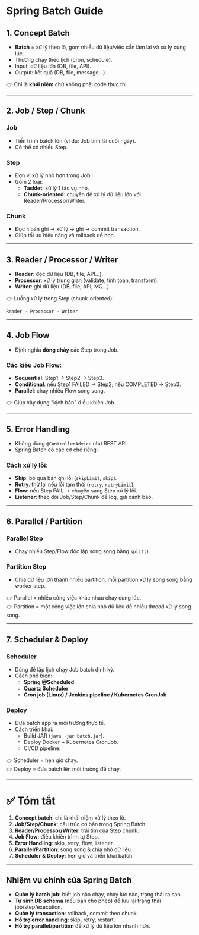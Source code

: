 # Spring Batch Guide

## 1. Concept Batch
- **Batch** = xử lý theo lô, gom nhiều dữ liệu/việc cần làm lại và xử lý cùng lúc.
- Thường chạy theo lịch (cron, schedule).
- Input: dữ liệu lớn (DB, file, API).
- Output: kết quả (DB, file, message...).

👉 Chỉ là **khái niệm** chứ không phải code thực thi.

---

## 2. Job / Step / Chunk
### Job
- Tiến trình batch lớn (ví dụ: Job tính lãi cuối ngày).
- Có thể có nhiều Step.

### Step
- Đơn vị xử lý nhỏ hơn trong Job.
- Gồm 2 loại:
  - **Tasklet**: xử lý 1 tác vụ nhỏ.
  - **Chunk-oriented**: chuyên để xử lý dữ liệu lớn với Reader/Processor/Writer.

### Chunk
- Đọc `n` bản ghi → xử lý → ghi → commit transaction.
- Giúp tối ưu hiệu năng và rollback dễ hơn.

---

## 3. Reader / Processor / Writer
- **Reader**: đọc dữ liệu (DB, file, API...).
- **Processor**: xử lý trung gian (validate, tính toán, transform).
- **Writer**: ghi dữ liệu (DB, file, API, MQ...).

👉 Luồng xử lý trong Step (chunk-oriented):
```
Reader → Processor → Writer
```

---

## 4. Job Flow
- Định nghĩa **dòng chảy** các Step trong Job.

### Các kiểu Job Flow:
- **Sequential**: Step1 → Step2 → Step3.
- **Conditional**: nếu Step1 FAILED → Step2; nếu COMPLETED → Step3.
- **Parallel**: chạy nhiều Flow song song.

👉 Giúp xây dựng "kịch bản" điều khiển Job.

---

## 5. Error Handling
- Không dùng `@ControllerAdvice` như REST API.
- Spring Batch có các cơ chế riêng:

### Cách xử lý lỗi:
- **Skip**: bỏ qua bản ghi lỗi (`skipLimit`, `skip`).
- **Retry**: thử lại nếu lỗi tạm thời (`retry`, `retryLimit`).
- **Flow**: nếu Step FAIL → chuyển sang Step xử lý lỗi.
- **Listener**: theo dõi Job/Step/Chunk để log, gửi cảnh báo.

---

## 6. Parallel / Partition
### Parallel Step
- Chạy nhiều Step/Flow độc lập song song bằng `split()`.

### Partition Step
- Chia dữ liệu lớn thành nhiều partition, mỗi partition xử lý song song bằng worker step.

👉 Parallel = nhiều công việc khác nhau chạy cùng lúc.  
👉 Partition = một công việc lớn chia nhỏ dữ liệu để nhiều thread xử lý song song.

---

## 7. Scheduler & Deploy
### Scheduler
- Dùng để lập lịch chạy Job batch định kỳ.
- Cách phổ biến:
  - **Spring @Scheduled**
  - **Quartz Scheduler**
  - **Cron job (Linux) / Jenkins pipeline / Kubernetes CronJob**

### Deploy
- Đưa batch app ra môi trường thực tế.
- Cách triển khai:
  - Build JAR (`java -jar batch.jar`).
  - Deploy Docker + Kubernetes CronJob.
  - CI/CD pipeline.

👉 Scheduler = hẹn giờ chạy.  
👉 Deploy = đưa batch lên môi trường để chạy.

---

# ✅ Tóm tắt
1. **Concept batch**: chỉ là khái niệm xử lý theo lô.
2. **Job/Step/Chunk**: cấu trúc cơ bản trong Spring Batch.
3. **Reader/Processor/Writer**: trái tim của Step chunk.
4. **Job Flow**: điều khiển trình tự Step.
5. **Error Handling**: skip, retry, flow, listener.
6. **Parallel/Partition**: song song & chia nhỏ dữ liệu.
7. **Scheduler & Deploy**: hẹn giờ và triển khai batch.

---

## Nhiệm vụ chính của Spring Batch

- **Quản lý batch job**: biết job nào chạy, chạy lúc nào, trạng thái ra sao.
- **Tự sinh DB schema** (nếu bạn cho phép) để lưu lại trạng thái job/step/execution.
- **Quản lý transaction**: rollback, commit theo chunk.
- **Hỗ trợ error handling**: skip, retry, restart.
- **Hỗ trợ parallel/partition** để xử lý dữ liệu lớn nhanh hơn.

